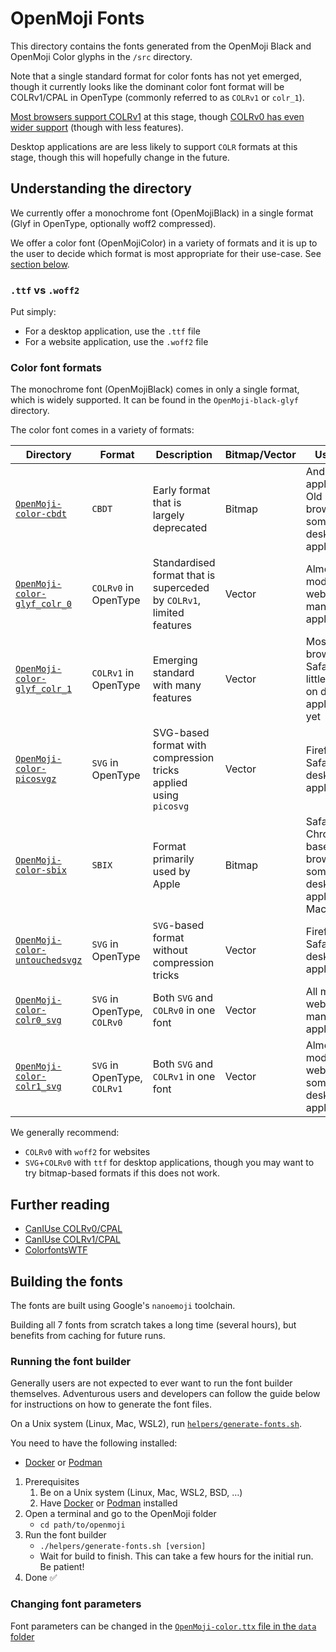 # OpenMoji Fonts

This directory contains the fonts generated from the OpenMoji Black and OpenMoji Color glyphs in the `/src` directory.

Note that a single standard format for color fonts has not yet emerged, though it currently looks like the dominant color font format will be COLRv1/CPAL in OpenType (commonly referred to as `COLRv1` or `colr_1`).

[Most browsers support COLRv1](https://caniuse.com/colr-v1) at this stage, though [COLRv0 has even wider support](https://caniuse.com/colr) (though with less features).

Desktop applications are are less likely to support `COLR` formats at this stage, though this will hopefully change in the future.

## Understanding the directory

We currently offer a monochrome font (OpenMojiBlack) in a single format (Glyf in OpenType, optionally woff2 compressed).

We offer a color font (OpenMojiColor) in a variety of formats and it is up to the user to decide which format is most appropriate for their use-case. See [section below](#color-font-formats).

### `.ttf` vs `.woff2`

Put simply:
- For a desktop application, use the `.ttf` file
- For a website application, use the `.woff2` file

### Color font formats

The monochrome font (OpenMojiBlack) comes in only a single format, which is widely supported. It can be found in the `OpenMoji-black-glyf` directory.

The color font comes in a variety of formats:

| Directory                                    | Format | Description                             | Bitmap/Vector | Use-case                                  |
| -------------------------------------------- | ------ | --------------------------------------- | ------------- | ----------------------------------------- |
| [`OpenMoji-color-cbdt`](OpenMoji-color-cbdt) | `CBDT` | Early format that is largely deprecated | Bitmap        | Android applications, Old Chrome browsers, some desktop applications |
| [`OpenMoji-color-glyf_colr_0`](OpenMoji-color-glyf_colr_0) | `COLRv0` in OpenType | Standardised format that is superceded by `COLRv1`, limited features | Vector        | Almost all modern webbrowsers, many desktop applications |
| [`OpenMoji-color-glyf_colr_1`](OpenMoji-color-glyf_colr_1) | `COLRv1` in OpenType | Emerging standard with many features | Vector        | Most modern browsers (not Safari), very little support on desktop applications yet |
| [`OpenMoji-color-picosvgz`](OpenMoji-color-picosvgz) | `SVG` in OpenType | SVG-based format with compression tricks applied using `picosvg` | Vector        | Firefox and Safari, some desktop applications |
| [`OpenMoji-color-sbix`](OpenMoji-color-sbix) | `SBIX` | Format primarily used by Apple | Bitmap        | Safari, Chrome-based browsers, some desktop applications, MacOS, iOS |
| [`OpenMoji-color-untouchedsvgz`](OpenMoji-color-untouchedsvgz) | `SVG` in OpenType | `SVG`-based format without compression tricks | Vector        | Firefox and Safari, some desktop applications |
| [`OpenMoji-color-colr0_svg`](OpenMoji-color-colr0_svg) | `SVG` in OpenType, `COLRv0` | Both `SVG` and `COLRv0` in one font | Vector        | All modern webbrowsers, many desktop applications |
| [`OpenMoji-color-colr1_svg`](OpenMoji-color-colr1_svg) | `SVG` in OpenType, `COLRv1` | Both `SVG` and `COLRv1` in one font | Vector        | Almost all modern webbrowsers, some desktop applications |

We generally recommend:
- `COLRv0` with `woff2` for websites
- `SVG`+`COLRv0` with `ttf` for desktop applications, though you may want to try bitmap-based formats if this does not work.

## Further reading

- [CanIUse COLRv0/CPAL](https://caniuse.com/colr)
- [CanIUse COLRv1/CPAL](https://caniuse.com/colr-v1)
- [ColorfontsWTF](https://www.colorfonts.wtf/)

## Building the fonts

The fonts are built using Google's `nanoemoji` toolchain.

Building all 7 fonts from scratch takes a long time (several hours), but benefits from caching for future runs.

### Running the font builder

Generally users are not expected to ever want to run the font builder themselves.
Adventurous users and developers can follow the guide below for instructions on how to generate the font files.

On a Unix system (Linux, Mac, WSL2), run [`helpers/generate-fonts.sh`](../helpers/generate-fonts.sh).

You need to have the following installed:
- [Docker](https://www.docker.com/) or [Podman](https://podman.io/)

1. Prerequisites
   1. Be on a Unix system (Linux, Mac, WSL2, BSD, …)
   2. Have [Docker](https://www.docker.com/) or [Podman](https://podman.io/) installed
2. Open a terminal and go to the OpenMoji folder
   - `cd path/to/openmoji`
3. Run the font builder
   - `./helpers/generate-fonts.sh [version]`
   - Wait for build to finish. This can take a few hours for the initial run. Be patient!
4. Done ✅

### Changing font parameters

Font parameters can be changed in the [`OpenMoji-color.ttx` file in the `data` folder](../data/OpenMoji-Color.ttx)

